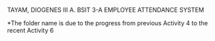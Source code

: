 TAYAM, DIOGENES III A.
BSIT 3-A
EMPLOYEE ATTENDANCE SYSTEM

*The folder name is due to the progress from previous Activity 4 to the recent Activity 6
